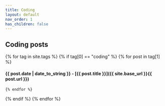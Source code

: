 ```yaml
---
title: Coding
layout: default
nav_order: 1
has_children: false
---
```


## Coding posts
{% for tag in site.tags %}
  {% if tag[0] == "coding" %}
    {% for post in tag[1] %}
#### {{ post.date | date_to_string }} - [{{ post.title }}]({{ site.base_url }}{{ post.url }})

    {% endfor %}
  {% endif %}
{% endfor %}